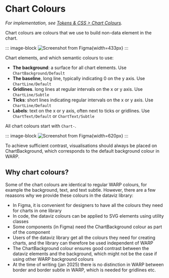 # Chart Colours

*For implementation, see [Tokens & CSS > Chart Colours](/foundations/data-visualization/tokens/chart/).*

Chart colours are colours that we use to build non-data element in the chart.

::: image-block
![Screenshot from Figma](/foundations/dataviz/chart-colours.png){width=433px}
:::

Chart elements, and which semantic colours to use:
- **The background**: a surface for all chart elements. Use `ChartBackground/Default`
- **The baseline**, long line, typically indicating 0 on the y axis. Use `ChartLine/Default`
- **Gridlines**. long lines at regular intervals on the x or y axis. Use `ChartLine/Subtle`
- **Ticks**: short lines indicating regular intervals on the x or y axis. Use `ChartLine/Default`
- **Labels**: text on the x or y axis, often next to ticks or gridlines. Use `ChartText/Default` or `ChartText/Subtle` 

All chart colours start with `Chart-`.

::: image-block
![Screenshot from Figma](/foundations/dataviz/colourlist-chartcolours.png){width=620px}
:::

To achieve sufficient contrast, visualisations should always be placed on ChartBackground, which corresponds to the default background colour in WARP. 

## Why chart colours?
Some of the chart colours are identical to regular WARP colours, for example the background, text, and text subtle. However, there are a few reaasons why we provide these colours in the dataviz library: 

- In Figma, it is convenient for designers to have all the colours they need for charts in one library
- In code, the dataviz colours can be applied to SVG elements using utility classes
- Some components (in Figma) need the ChartBackground colour as part of the component 
- Users of the dataviz library get all the colours they need for creating charts, and the library can therefore be used independent of WARP
- The ChartBackground colour ensures good contrast between the dataviz elements and the background, which might not be the case if using other WARP background colours 
- At the time of writing (jan 2025) there is no distinction in WARP between border and border subtle in WARP, which is needed for gridlines etc.
